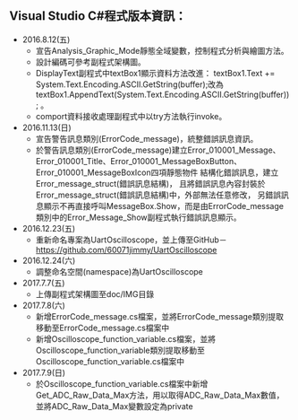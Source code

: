 ﻿## Visual Studio C#程式版本資訊：
- 2016.8.12(五)
	- 宣告Analysis_Graphic_Mode靜態全域變數，控制程式分析與繪圖方法。
	- 設計編碼可參考副程式架構圖。
	- DisplayText副程式中textBox1顯示資料方法改進：
	textBox1.Text += System.Text.Encoding.ASCII.GetString(buffer);改為textBox1.AppendText(System.Text.Encoding.ASCII.GetString(buffer)); 。
	- comport資料接收處理副程式中以try方法執行invoke。
- 2016.11.13(日)
	- 宣告警告訊息類別(ErrorCode_message)，統整錯誤訊息資訊。
	- 於警告訊息類別(ErrorCode_message)建立Error_010001_Message、Error_010001_Title、Error_010001_MessageBoxButton、Error_010001_MessageBoxIcon四項靜態物件
		結構化錯誤訊息，建立Error_message_struct(錯誤訊息結構)，
		且將錯誤訊息內容封裝於Error_message_struct(錯誤訊息結構)中，外部無法任意修改，
		另錯誤訊息顯示不再直接呼叫MessageBox.Show，而是由ErrorCode_message類別中的Error_Message_Show副程式執行錯誤訊息顯示。
- 2016.12.23(五)
	- 重新命名專案為UartOscilloscope，並上傳至GitHub－https://github.com/60071jimmy/UartOscilloscope
- 2016.12.24(六)
	- 調整命名空間(namespace)為UartOscilloscope
- 2017.7.7(五)
	- 上傳副程式架構圖至doc/IMG目錄
- 2017.7.8(六)
	- 新增ErrorCode_message.cs檔案，並將ErrorCode_message類別提取移動至ErrorCode_message.cs檔案中
	- 新增Oscilloscope_function_variable.cs檔案，並將Oscilloscope_function_variable類別提取移動至Oscilloscope_function_variable.cs檔案中
- 2017.7.9(日)
	- 於Oscilloscope_function_variable.cs檔案中新增Get_ADC_Raw_Data_Max方法，用以取得ADC_Raw_Data_Max數值，並將ADC_Raw_Data_Max變數設定為private
